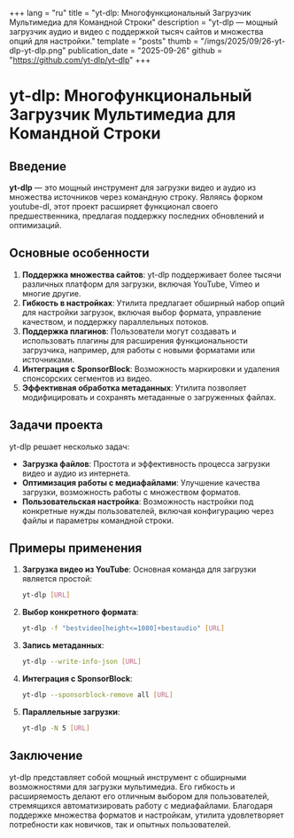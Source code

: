 +++
lang = "ru"
title = "yt-dlp: Многофункциональный Загрузчик Мультимедиа для Командной Строки"
description = "yt-dlp — мощный загрузчик аудио и видео с поддержкой тысяч сайтов и множества опций для настройки."
template = "posts"
thumb = "/imgs/2025/09/26-yt-dlp-yt-dlp.png"
publication_date = "2025-09-26"
github = "https://github.com/yt-dlp/yt-dlp"
+++

# yt-dlp: Многофункциональный Загрузчик Мультимедиа для Командной Строки

## Введение

**yt-dlp** — это мощный инструмент для загрузки видео и аудио из множества источников через командную строку. Являясь форком youtube-dl, этот проект расширяет функционал своего предшественника, предлагая поддержку последних обновлений и оптимизаций.

## Основные особенности

1. **Поддержка множества сайтов**: yt-dlp поддерживает более тысячи различных платформ для загрузки, включая YouTube, Vimeo и многие другие.
2. **Гибкость в настройках**: Утилита предлагает обширный набор опций для настройки загрузок, включая выбор формата, управление качеством, и поддержку параллельных потоков.
3. **Поддержка плагинов**: Пользователи могут создавать и использовать плагины для расширения функциональности загрузчика, например, для работы с новыми форматами или источниками.
4. **Интеграция с SponsorBlock**: Возможность маркировки и удаления спонсорских сегментов из видео.
5. **Эффективная обработка метаданных**: Утилита позволяет модифицировать и сохранять метаданные о загруженных файлах.

## Задачи проекта

yt-dlp решает несколько задач:

- **Загрузка файлов**: Простота и эффективность процесса загрузки видео и аудио из интернета.
- **Оптимизация работы с медиафайлами**: Улучшение качества загрузки, возможность работы с множеством форматов.
- **Пользовательская настройка**: Возможность настройки под конкретные нужды пользователей, включая конфигурацию через файлы и параметры командной строки.

## Примеры применения

1. **Загрузка видео из YouTube**: Основная команда для загрузки является простой:
   ```bash
   yt-dlp [URL]
   ```

2. **Выбор конкретного формата**:
   ```bash
   yt-dlp -f "bestvideo[height<=1080]+bestaudio" [URL]
   ```

3. **Запись метаданных**:
   ```bash
   yt-dlp --write-info-json [URL]
   ```

4. **Интеграция с SponsorBlock**:
   ```bash
   yt-dlp --sponsorblock-remove all [URL]
   ```

5. **Параллельные загрузки**:
   ```bash
   yt-dlp -N 5 [URL]
   ```

## Заключение

yt-dlp представляет собой мощный инструмент с обширными возможностями для загрузки мультимедиа. Его гибкость и расширяемость делают его отличным выбором для пользователей, стремящихся автоматизировать работу с медиафайлами. Благодаря поддержке множества форматов и настройкам, утилита удовлетворяет потребности как новичков, так и опытных пользователей.
